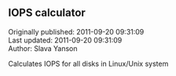 ## IOPS calculator  
Originally published: 2011-09-20 09:31:09  
Last updated: 2011-09-20 09:31:09  
Author: Slava Yanson  
  
Calculates IOPS for all disks in Linux/Unix system
